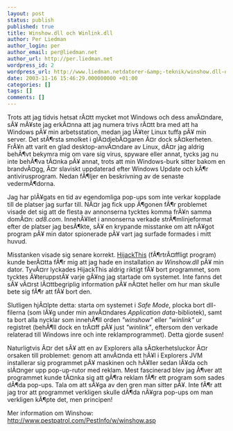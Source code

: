 ```yaml
---
layout: post
status: publish
published: true
title: Winshow.dll och Winlink.dll
author: Per Liedman
author_login: per
author_email: per@liedman.net
author_url: http://per.liedman.net
wordpress_id: 2
wordpress_url: http://www.liedman.netdatorer-&amp;-teknik/winshow.dll-och-winlink.dll/
date: 2003-11-16 15:46:29.000000000 +01:00
categories: []
tags: []
comments: []
---
```

Trots att jag tidvis hetsat rÃ¤tt mycket mot Windows och dess anvÃ¤ndare, sÃ¥ mÃ¥ste jag erkÃ¤nna att jag numera trivs rÃ¤tt bra med att ha Windows pÃ¥ min arbetsstation, medan jag lÃ¥ter Linux tuffa pÃ¥ min server. Det stÃ¶rsta smolket i glÃ¤djebÃ¤garen Ã¤r dock sÃ¤kerheten. FrÃ¥n att varit en glad desktop-anvÃ¤ndare av Linux, dÃ¤r jag aldrig behÃ¶vt bekymra mig om vare sig virus, spyware eller annat, tycks jag nu inte behÃ¶va tÃ¤nka pÃ¥ annat, trots att min Windows-burk sitter bakom en brandvÃ¤gg, Ã¤r slaviskt uppdaterad efter Windows Update och kÃ¶r antivirusprogram. Nedan fÃ¶ljer en beskrivning av de senaste vedermÃ¶dorna.

Jag har plÃ¥gats en tid av egendomliga pop-ups som inte verkar kopplade till de platser jag surfar till. NÃ¤r jag fick upp Ã¶gonen fÃ¶r problemet visade det sig att de flesta av annonserna tycktes komma frÃ¥n samma domÃ¤n: <i>ad8.com</i>. InnehÃ¥llet i annonserna verkade strÃ¶mlinjeformat efter de platser jag besÃ¶kte, sÃ¥ en krypande misstanke om att nÃ¥got program pÃ¥ min dator spionerade pÃ¥ vart jag surfade formades i mitt huvud.

Misstanken visade sig senare korrekt. <a href="http://mjc1.com/mirror/hjt/">HijackThis</a> (fÃ¶rtrÃ¤ffligt program) kunde berÃ¤tta fÃ¶r mig att jag hade en installation av <i>Winshow.dll</i> pÃ¥ min dator. TyvÃ¤rr lyckades HijackThis aldrig riktigt fÃ¥ bort programmet, som tycktes Ã¥teruppstÃ¥ varje gÃ¥ng jag startade om systemet. Inte fanns det sÃ¥ vÃ¤rst lÃ¤ttbegriplig information pÃ¥ nÃ¤tet heller om hur man skulle bete sig fÃ¶r att fÃ¥ bort den.

Slutligen hjÃ¤lpte detta: starta om systemet i <i>Safe Mode</i>, plocka bort dll-filerna (som lÃ¥g under min anvÃ¤ndares <i>Application data</i>-bibliotek), samt ta bort alla nycklar som innehÃ¶ll orden <i>"winshow"</i> eller <i>"winlink"</i> ur registret (behÃ¶ll dock en trÃ¤ff pÃ¥ just <i>"winlink"</i>, eftersom den verkade relaterad till Windows inre och inte reklamprogrammet). Detta gjorde susen!

Naturligtvis Ã¤r det sÃ¥ att en av Explorers alla sÃ¤kerhetsluckor Ã¤r orsaken till problemet: genom att anvÃ¤nda ett hÃ¥l i Explorers JVM installerar sig programmet pÃ¥ maskinen och hÃ¥ller sedan lÃ¥da och slÃ¤nger upp pop-up-rutor med reklam. Mest fascinerad blev jag Ã¶ver att programmet kunde tÃ¤nka sig att gÃ¶ra reklam fÃ¶r ett program som sades dÃ¶da pop-ups. Tala om att sÃ¥ga av den gren man sitter pÃ¥. Inte fÃ¶r att jag tror att programmet verkligen skulle dÃ¶da nÃ¥gra pop-ups om man verkligen kÃ¶pte det, men principen!

Mer information om Winshow: <a href="http://www.pestpatrol.com/PestInfo/w/winshow.asp">http://www.pestpatrol.com/PestInfo/w/winshow.asp</a>

